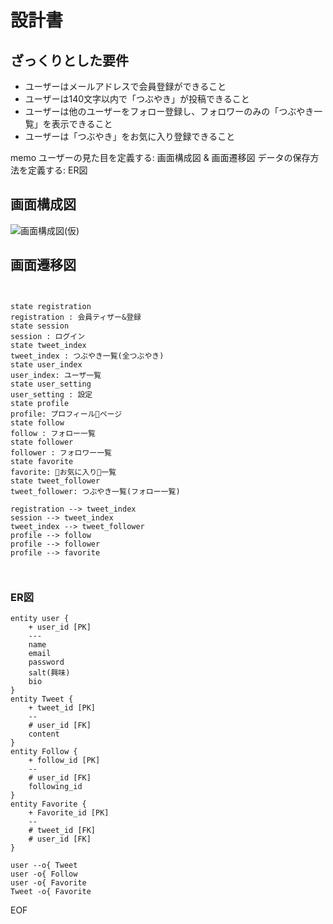 # 設計書

## ざっくりとした要件

* ユーザーはメールアドレスで会員登録ができること
* ユーザーは140文字以内で「つぶやき」が投稿できること
* ユーザーは他のユーザーをフォロー登録し、フォロワーのみの「つぶやき一覧」を表示できること
* ユーザーは「つぶやき」をお気に入り登録できること

memo
ユーザーの見た目を定義する: 画面構成図 & 画面遷移図
データの保存方法を定義する: ER図

## 画面構成図

![画面構成図(仮)](https://cyllabus-production.s3.amazonaws.com/uploads/course_image/image/3962/12f79290-43dd-43b9-af1b-881963e67635.png)

## 画面遷移図

```puml


state registration
registration : 会員ティザー&登録
state session
session : ログイン
state tweet_index
tweet_index : つぶやき一覧(全つぶやき)
state user_index
user_index: ユーザ一覧
state user_setting
user_setting : 設定
state profile
profile: プロフィールページ
state follow
follow : フォロー一覧
state follower
follower : フォロワー一覧
state favorite
favorite: お気に入り一覧
state tweet_follower
tweet_follower: つぶやき一覧(フォロー一覧)

registration --> tweet_index
session --> tweet_index
tweet_index --> tweet_follower
profile --> follow
profile --> follower
profile --> favorite



```

### ER図

```puml
entity user {
    + user_id [PK]
    ---
    name
    email
    password
    salt(興味)
    bio
}
entity Tweet {
    + tweet_id [PK]
    --
    # user_id [FK]
    content
}
entity Follow {
    + follow_id [PK]
    --
    # user_id [FK]
    following_id
}
entity Favorite {
    + Favorite_id [PK]
    --
    # tweet_id [FK]
    # user_id [FK]
}

user --o{ Tweet
user -o{ Follow
user -o{ Favorite
Tweet -o{ Favorite
```

EOF